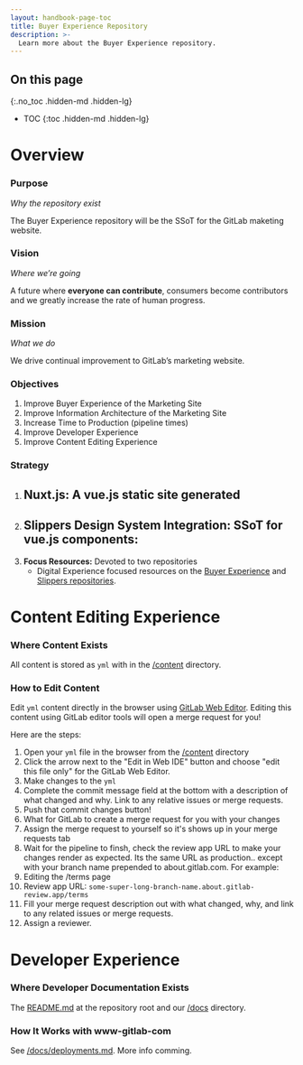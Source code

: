 ```yaml
---
layout: handbook-page-toc
title: Buyer Experience Repository
description: >-
  Learn more about the Buyer Experience repository.
---
```


## On this page
{:.no_toc .hidden-md .hidden-lg}

- TOC
{:toc .hidden-md .hidden-lg}

# Overview

### Purpose

*Why the repository exist*

The Buyer Experience repository will be the SSoT for the GitLab maketing website. 

### Vision

*Where we’re going*

A future where **everyone can contribute**, consumers become contributors and we greatly increase the rate of human progress.

### Mission

*What we do*

We drive continual improvement to GitLab’s marketing website.

### Objectives

1. Improve Buyer Experience of the Marketing Site
2. Improve Information Architecture of the Marketing Site
3. Increase Time to Production (pipeline times)
4. Improve Developer Experience
5. Improve Content Editing Experience

### Strategy

1. **Nuxt.js:** A vue.js static site generated
    - 
2. **Slippers Design System Integration:** SSoT for vue.js components:
    - 
3. **Focus Resources:** Devoted to two repositories
    - Digital Experience focused resources on the [Buyer Experience](https://gitlab.com/gitlab-com/marketing/digital-experience/buyer-experience) and [Slippers repositories](https://gitlab.com/gitlab-com/marketing/digital-experience/slippers-ui). 

# Content Editing Experience 

### Where Content Exists

All content is stored as `yml` with in the [/content](https://gitlab.com/gitlab-com/marketing/digital-experience/buyer-experience/-/tree/main/content) directory.

### How to Edit Content

Edit `yml` content directly in the browser using [GitLab Web Editor](https://docs.gitlab.com/ee/user/project/repository/web_editor.html). Editing this content using GitLab editor tools will open a merge request for you! 

Here are the steps: 
1. Open your `yml` file in the browser from the [/content](https://gitlab.com/gitlab-com/marketing/digital-experience/buyer-experience/-/tree/main/content) directory
2. Click the arrow next to the "Edit in Web IDE" button and choose "edit this file only" for the GitLab Web Editor. 
3. Make changes to the `yml`
4. Complete the commit message field at the bottom with a description of what changed and why. Link to any relative issues or merge requests.
5. Push that commit changes button! 
6. What for GitLab to create a merge request for you with your changes
7. Assign the merge request to yourself so it's shows up in your merge requests tab
8. Wait for the pipeline to finsh, check the review app URL to make your changes render as expected. Its the same URL as production.. except with your branch name prepended  to about.gitlab.com. For example: 
  1. Editing the /terms page
  2. Review app URL: `some-super-long-branch-name.about.gitlab-review.app/terms`
9. Fill your merge request description out with what changed, why, and link to any related issues or merge requests.
10. Assign a reviewer. 




# Developer Experience 

### Where Developer Documentation Exists

The [README.md](https://gitlab.com/gitlab-com/marketing/digital-experience/buyer-experience) at the repository root and our [/docs](https://gitlab.com/gitlab-com/marketing/digital-experience/buyer-experience/-/tree/main/docs) directory. 

### How It Works with www-gitlab-com

See [/docs/deployments.md](https://gitlab.com/gitlab-com/marketing/digital-experience/buyer-experience/-/blob/main/docs/deployments.md). More info comming. 



